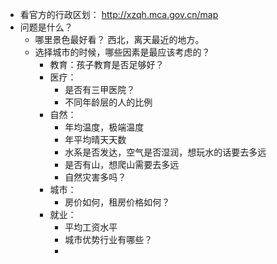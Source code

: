 - 看官方的行政区划： http://xzqh.mca.gov.cn/map
- 问题是什么？
	- 哪里景色最好看？ 西北，离天最近的地方。
	- 选择城市的时候，哪些因素是最应该考虑的？
		- 教育：孩子教育是否足够好？
		- 医疗：
			- 是否有三甲医院？
			- 不同年龄层的人的比例
		- 自然：
			- 年均温度，极端温度
			- 年平均晴天天数
			- 水系是否发达，空气是否湿润，想玩水的话要去多远
			- 是否有山，想爬山需要去多远
			- 自然灾害多吗？
		- 城市：
			- 房价如何，租房价格如何？
		- 就业：
			- 平均工资水平
			- 城市优势行业有哪些？
			- 